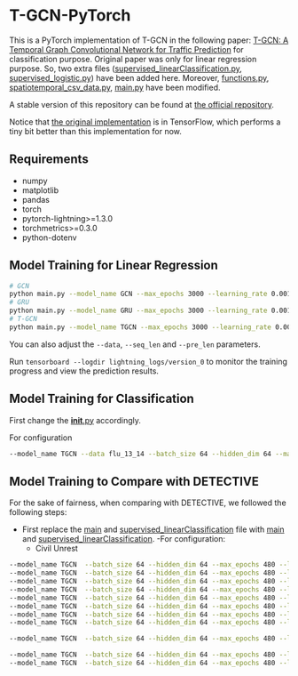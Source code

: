 # T-GCN-PyTorch

This is a PyTorch implementation of T-GCN in the following paper: [T-GCN: A Temporal Graph Convolutional Network for Traffic Prediction](https://arxiv.org/abs/1811.05320) for classification purpose. Original paper was only for linear regression purpose. So, two extra files ([supervised_linearClassification.py](tasks/supervised_linearClassification.py), [supervised_logistic.py](tasks/supervised_logistic.py)) have been added here. Moreover, [functions.py](utils/data/functions.py), [spatiotemporal_csv_data.py](utils/data/spatiotemporal_csv_data.py), [main.py](main.py) have been modified.

A stable version of this repository can be found at [the official repository](https://github.com/lehaifeng/T-GCN/tree/master/T-GCN/T-GCN-PyTorch).

Notice that [the original implementation](https://github.com/lehaifeng/T-GCN/tree/master/T-GCN/T-GCN-TensorFlow) is in TensorFlow, which performs a tiny bit better than this implementation for now.

## Requirements

* numpy
* matplotlib
* pandas
* torch
* pytorch-lightning>=1.3.0
* torchmetrics>=0.3.0
* python-dotenv

## Model Training for Linear Regression

```bash
# GCN
python main.py --model_name GCN --max_epochs 3000 --learning_rate 0.001 --weight_decay 0 --batch_size 64 --hidden_dim 100 --settings supervised --gpus 1
# GRU
python main.py --model_name GRU --max_epochs 3000 --learning_rate 0.001 --weight_decay 1.5e-3 --batch_size 64 --hidden_dim 100 --settings supervised --gpus 1
# T-GCN
python main.py --model_name TGCN --max_epochs 3000 --learning_rate 0.001 --weight_decay 0 --batch_size 32 --hidden_dim 64 --loss mse_with_regularizer --settings supervised --gpus 1
```

You can also adjust the `--data`, `--seq_len` and `--pre_len` parameters.

Run `tensorboard --logdir lightning_logs/version_0` to monitor the training progress and view the prediction results.

## Model Training for Classification
First change the [__init__.py](tasks/__init__.py) accordingly.

For configuration
```bash
--model_name TGCN --data flu_13_14 --batch_size 64 --hidden_dim 64 --max_epochs 300 --learning_rate 0.001 --seq_len 5 --pre_len 1 --lead_time 0 --num_class 5 --split_ratio 0.5
```

## Model Training to Compare with DETECTIVE
For the sake of fairness, when comparing with DETECTIVE, we followed the following steps:
- First replace the [main](main.py) and [supervised_linearClassification](tasks/supervised_linearClassification.py) file with [main](DETECTIVE_Comparison/main.py) and [supervised_linearClassification](DETECTIVE_Comparison/supervised_linearClassification.py). 
-For configuration:
    - Civil Unrest
```bash
--model_name TGCN  --batch_size 64 --hidden_dim 64 --max_epochs 480 --learning_rate 0.01 --seq_len 1 --pre_len 1 --data argentina --adjust_feat 1249 --lead_time 0 --num_class 3 --split_ratio 0.5
--model_name TGCN  --batch_size 64 --hidden_dim 64 --max_epochs 480 --learning_rate 0.01 --seq_len 1 --pre_len 1 --data brazil --adjust_feat 1288 --lead_time 0 --num_class 3 --split_ratio 0.5
--model_name TGCN  --batch_size 64 --hidden_dim 64 --max_epochs 480 --learning_rate 0.01 --seq_len 1 --pre_len 1 --data chile --adjust_feat 1214 --lead_time 0 --num_class 3 --split_ratio 0.5
--model_name TGCN  --batch_size 64 --hidden_dim 64 --max_epochs 480 --learning_rate 0.01 --seq_len 1 --pre_len 1 --data colombia --adjust_feat 1230 --lead_time 0 --num_class 3 --split_ratio 0.5
--model_name TGCN  --batch_size 64 --hidden_dim 64 --max_epochs 480 --learning_rate 0.01 --seq_len 1 --pre_len 1 --data mexico --adjust_feat 1262 --lead_time 0 --num_class 3 --split_ratio 0.5
--model_name TGCN  --batch_size 64 --hidden_dim 64 --max_epochs 480 --learning_rate 0.01 --seq_len 1 --pre_len 1 --data paraguay --adjust_feat 1105 --lead_time 0 --num_class 3 --split_ratio 0.5
--model_name TGCN  --batch_size 64 --hidden_dim 64 --max_epochs 480 --learning_rate 0.01 --seq_len 1 --pre_len 1 --data uruguay --adjust_feat 1149 --lead_time 0 --num_class 3 --split_ratio 0.5
--model_name TGCN  --batch_size 64 --hidden_dim 64 --max_epochs 480 --learning_rate 0.01 --seq_len 1 --pre_len 1 --data venezuela --adjust_feat 1251 --lead_time 0 --num_class 3 --split_ratio 0.5

--model_name TGCN  --batch_size 64 --hidden_dim 64 --max_epochs 480 --learning_rate 0.01 --seq_len 1 --pre_len 1 --data china_air --adjust_feat 1343 --lead_time 0 --num_class 4 --split_ratio 0.5

--model_name TGCN  --batch_size 64 --hidden_dim 64 --max_epochs 480 --learning_rate 0.01 --seq_len 1 --pre_len 1 --data flu_11_12 --adjust_feat 524 --lead_time 0 --num_class 5 --split_ratio 0.5
--model_name TGCN  --batch_size 64 --hidden_dim 64 --max_epochs 480 --learning_rate 0.01 --seq_len 1 --pre_len 1 --data flu_13_14 --adjust_feat 524 --lead_time 0 --num_class 5 --split_ratio 0.5

```
